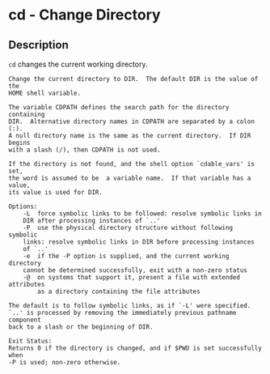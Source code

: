 # cd - Change Directory

## Description

`cd` changes the current working directory.

    Change the current directory to DIR.  The default DIR is the value of the
    HOME shell variable.

    The variable CDPATH defines the search path for the directory containing
    DIR.  Alternative directory names in CDPATH are separated by a colon (:).
    A null directory name is the same as the current directory.  If DIR begins
    with a slash (/), then CDPATH is not used.

    If the directory is not found, and the shell option `cdable_vars' is set,
    the word is assumed to be  a variable name.  If that variable has a value,
    its value is used for DIR.

    Options:
        -L  force symbolic links to be followed: resolve symbolic links in
        DIR after processing instances of `..'
        -P  use the physical directory structure without following symbolic
        links: resolve symbolic links in DIR before processing instances
        of `..'
        -e  if the -P option is supplied, and the current working directory
        cannot be determined successfully, exit with a non-zero status
        -@  on systems that support it, present a file with extended attributes
            as a directory containing the file attributes

    The default is to follow symbolic links, as if `-L' were specified.
    `..' is processed by removing the immediately previous pathname component
    back to a slash or the beginning of DIR.

    Exit Status:
    Returns 0 if the directory is changed, and if $PWD is set successfully when
    -P is used; non-zero otherwise.
